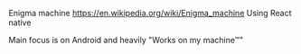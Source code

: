Enigma machine https://en.wikipedia.org/wiki/Enigma_machine
Using React native

Main focus is on Android and heavily "Works on my machine&trade;"